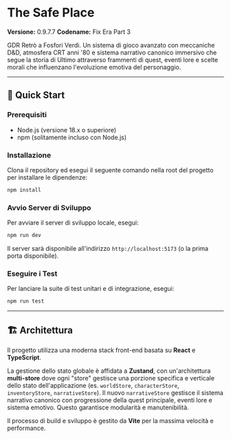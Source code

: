 # The Safe Place

**Versione:** 0.9.7.7
**Codename:** Fix Era Part 3

GDR Retrò a Fosfori Verdi. Un sistema di gioco avanzato con meccaniche D&D, atmosfera CRT anni '80 e sistema narrativo canonico immersivo che segue la storia di Ultimo attraverso frammenti di quest, eventi lore e scelte morali che influenzano l'evoluzione emotiva del personaggio.

---

## 🚀 Quick Start

### Prerequisiti

- Node.js (versione 18.x o superiore)
- npm (solitamente incluso con Node.js)

### Installazione

Clona il repository ed esegui il seguente comando nella root del progetto per installare le dipendenze:

```bash
npm install
```

### Avvio Server di Sviluppo

Per avviare il server di sviluppo locale, esegui:

```bash
npm run dev
```

Il server sarà disponibile all'indirizzo `http://localhost:5173` (o la prima porta disponibile).

### Eseguire i Test

Per lanciare la suite di test unitari e di integrazione, esegui:

```bash
npm run test
```

---

## 🏗️ Architettura

Il progetto utilizza una moderna stack front-end basata su **React** e **TypeScript**.

La gestione dello stato globale è affidata a **Zustand**, con un'architettura **multi-store** dove ogni "store" gestisce una porzione specifica e verticale dello stato dell'applicazione (es. `worldStore`, `characterStore`, `inventoryStore`, `narrativeStore`). Il nuovo `narrativeStore` gestisce il sistema narrativo canonico con progressione della quest principale, eventi lore e sistema emotivo. Questo garantisce modularità e manutenibilità.

Il processo di build e sviluppo è gestito da **Vite** per la massima velocità e performance.